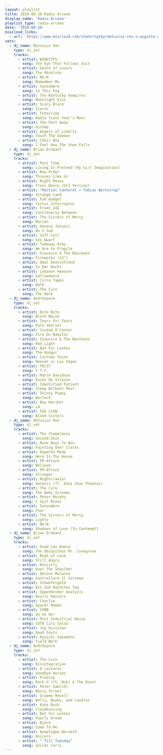 ```yaml
---
layout: playlist
title: 2019-08-10 Radio Arcane
display_name: 'Radio Arcane'
playlist_type: radio-arcane
date: '2019-08-10'
mixcloud_links:
  - url: 'https://www.mixcloud.com/shahnrigsby/motuvius-rex-x-augusta-at-radio-arcane-monthly'
sets:
  - dj_name: Motuvius Rex
    type: dj_set
    tracks:
      - artist: WINGTIPS
        song: The Eye That Follows Suit
      - artist: Death of Lovers
        song: The Absolute
      - artist: NU:N
        song: Remember Me
      - artist: Sonsombre
        song: In This Fog
      - artist: The Kentucky Vampires
        song: Moonlight Kiss
      - artist: Scary Black
        song: Icarus
      - artist: Fotocrime
        song: Nadia (Last Year's Men)
      - artist: She Past Away
        song: Girdap
      - artist: Angels of Liberty
        song: Touch The Daemon
      - artist: Choir Boy
        song: I Feel How The Snow Falls
  - dj_name: Brian Drabant
    type: dj_set        
    tracks:
      - artist: Part Time
        song: Living In Pretend (My Girl Imagination)
      - artist: New Order
        song: Thieves Like Us
      - artist: Night Moves
        song: Trans Dance (GC1 Version)
      - artist: "Martial Canterel + Tobias Bernstrup"
        song: Strange Land
      - artist: Fad Gadget
        song: Coitus Interruptus
      - artist: Front 242
        song: Controversy Between
      - artist: The Sisters of Mercy
        song: Marian
      - artist: Geneva Jacuzzi
        song: Do I Sad
      - artist: Soft Cell
        song: Sex Dwarf
      - artist: Tubeway Army
        song: We Are So Fragile  
      - artist: Siouxsie & The Banshees
        song: Fireworks (12")
      - artist: Xmal Deutschland
        song: In Der Nacht
      - artist: Lebanon Hanover
        song: Gallowdance
      - artist: Circa Tapes
        song: Walk
      - artist: The Cure
        song: The Walk
  - dj_name: AndrOspore
    type: dj_set
    tracks:
      - artist: Nite Nite
        song: Black Noise
      - artist: Tears For Fears
        song: Pale Shelter
      - artist: Sinéad O'Connor
        song: Fire On Babylon
      - artist: Siouxsie & The Banshees
        song: Red Light
      - artist: Bat For Lashes
        song: The Hunger
      - artist: Cocteau Twins
        song: Heaven or Las Vegas
      - artist: TR/ST
        song: F.T.F.
      - artist: Marie Davidson
        song: Excès De Vitesse
      - artist: Identified Patient
        song: Sleep Without Rest
      - artist: Skinny Puppy
        song: Warlock
      - artist: Boy Harsher
        song: LA
      - artist: FEE LION
        song: Blood Sisters        
  - dj_name: Motuvius Rex
    type: dj_set
    tracks:
      - artist: The Chameleons
        song: Second Skin
      - artist: Nine Ways To Win
        song: Painting Over Cracks
      - artist: Depeche Mode
        song: Here Is The House
      - artist: FM Attack
        song: Believe
      - artist: FM Attack
        song: Stranger
      - artist: Nightcrawler
        song: Genesis (ft. Dana Jean Phoenix)
      - artist: The Cure
        song: The Baby Screams
      - artist: Peter Murphy
        song: I Spit Roses
      - artist: Sonsombre
        song: Fear
      - artist: The Sisters of Mercy
        song: Lights
      - artist: NU:N
        song: Shadows of Love (In Contempt)
  - dj_name: Brian Drabant
    type: dj_set
    tracks:
      - artist: Dead Can Dance
        song: The Ubiquitous Mr. Lovegrove
      - artist: Book of Love
        song: Still Angry
      - artist: Ministry
        song: Over The Shoulder
      - artist: Aktion Mutante
        song: Controllare Il Sistema
      - artist: Schwefelgelb
        song: Bis Zum Nächsten Tag
      - artist: Oppenheimer Analysis
        song: Devils Dancers
      - artist: Charlie
        song: Spacer Woman
      - artist: CHBB
        song: Go Go Go!
      - artist: Post Industrial Noise
        song: COTA City Salsa
      - artist: Joy Division
        song: Dead Souls
      - artist: Ryuichi Sakamoto
        song: Field Work   
  - dj_name: AndrOspore
    type: dj_set
    tracks:
      - artist: The Cure
        song: Disintegration
      - artist: Q Lazzarus
        song: Goodbye Horses
      - artist: Kleerup
        song: Rock U (ft. Niki & The Dove)
      - artist: Peter Gabriel
        song: Mercy Street
      - artist: Graeme Revell
        song: Bells, Books, and Candles
      - artist: Kate Bush
        song: Cloudbusting
      - artist: Bat For Lashes
        song: Pearls Dream
      - artist: Björk
        song: Come To Me
      - artist: Apoptygma Berzerk
        song: Unicorn
      - artist: "'Till Tuesday"
        song: Voices Carry
---
```

